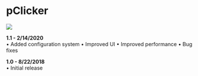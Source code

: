 # pClicker

![](https://i.imgur.com/ChBh1GU.png)

**1.1 - 2/14/2020**<br>
• Added configuration system
• Improved UI
• Improved performance
• Bug fixes

**1.0 - 8/22/2018**<br>
• Initial release